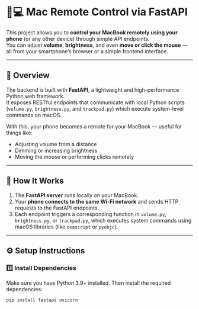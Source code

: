 # 📱💻 Mac Remote Control via FastAPI

This project allows you to **control your MacBook remotely using your phone** (or any other device) through simple API endpoints.  
You can adjust **volume**, **brightness**, and even **move or click the mouse** — all from your smartphone’s browser or a simple frontend interface.

---

## 🚀 Overview

The backend is built with **FastAPI**, a lightweight and high-performance Python web framework.  
It exposes RESTful endpoints that communicate with local Python scripts (`volume.py`, `brightness.py`, and `trackpad.py`) which execute system-level commands on macOS.

With this, your phone becomes a remote for your MacBook — useful for things like:
- Adjusting volume from a distance  
- Dimming or increasing brightness  
- Moving the mouse or performing clicks remotely  

---

## 🧠 How It Works

1. The **FastAPI server** runs locally on your MacBook.  
2. Your **phone connects to the same Wi-Fi network** and sends HTTP requests to the FastAPI endpoints.  
3. Each endpoint triggers a corresponding function in `volume.py`, `brightness.py`, or `trackpad.py`, which executes system commands using macOS libraries (like `osascript` or `pyobjc`).  

---

## ⚙️ Setup Instructions

### 1️⃣ Install Dependencies
Make sure you have Python 3.9+ installed. Then install the required dependencies:
```bash
pip install fastapi uvicorn

